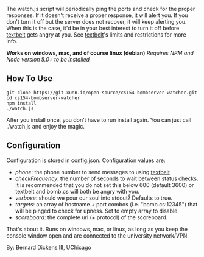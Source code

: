 The watch.js script will periodically ping the ports and check for the proper responses. If it doesn't receive a proper response, it will alert you. If you don't turn it off but the server does not recover, it will keep alerting you. When this is the case, it'd be in your best interest to turn it off before [textbelt](http://textbelt.com/) gets angry at you. See [textbelt](http://textbelt.com/)'s limits and restrictions for more info.

**Works on windows, mac, and of course linux (debian)**
*Requires NPM and Node version 5.0+ to be installed*

## How To Use

```
git clone https://git.xunn.io/open-source/cs154-bombserver-watcher.git
cd cs154-bombserver-watcher
npm install
./watch.js
```

After you install once, you don't have to run install again. You can just call ./watch.js and enjoy the magic.

## Configuration

Configuration is stored in config.json. Configuration values are:

  *  *phone*: the phone number to send messages to using [textbelt](http://textbelt.com/)
  *  *checkFrequency*: the number of seconds to wait between status checks. It is recommended that you do not set this below 600 (default 3600) or textbelt and bomb.cs will both be angry with you.
  *  *verbose*: should we pour our soul into stdout? Defaults to true.
  *  *targets*: an array of hostname + port combos (i.e. "bomb.cs:12345") that will be pinged to check for upness. Set to empty array to disable.
  *  *scoreboard*: the complete url (+ protocol) of the scoreboard.

That's about it. Runs on windows, mac, or linux, as long as you keep the console window open and are connected to the university network/VPN.

By: Bernard Dickens III, UChicago
